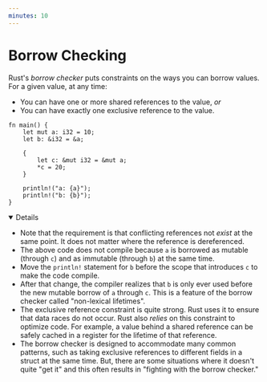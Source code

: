 ```yaml
---
minutes: 10
---
```


# Borrow Checking

Rust's _borrow checker_ puts constraints on the ways you can borrow values. For
a given value, at any time:

- You can have one or more shared references to the value, _or_
- You can have exactly one exclusive reference to the value.

<!-- mdbook-xgettext: skip -->

```rust,editable,compile_fail
fn main() {
    let mut a: i32 = 10;
    let b: &i32 = &a;

    {
        let c: &mut i32 = &mut a;
        *c = 20;
    }

    println!("a: {a}");
    println!("b: {b}");
}
```

<details open="true">

- Note that the requirement is that conflicting references not _exist_ at the
  same point. It does not matter where the reference is dereferenced.
- The above code does not compile because `a` is borrowed as mutable (through
  `c`) and as immutable (through `b`) at the same time.
- Move the `println!` statement for `b` before the scope that introduces `c` to
  make the code compile.
- After that change, the compiler realizes that `b` is only ever used before the
  new mutable borrow of `a` through `c`. This is a feature of the borrow checker
  called "non-lexical lifetimes".
- The exclusive reference constraint is quite strong. Rust uses it to ensure
  that data races do not occur. Rust also _relies_ on this constraint to
  optimize code. For example, a value behind a shared reference can be safely
  cached in a register for the lifetime of that reference.
- The borrow checker is designed to accommodate many common patterns, such as
  taking exclusive references to different fields in a struct at the same time.
  But, there are some situations where it doesn't quite "get it" and this often
  results in "fighting with the borrow checker."

</details>
